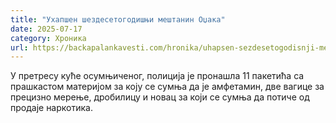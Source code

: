 ```yaml
---
title: "Ухапшен шездесетогодишњи мештанин Оџака"
date: 2025-07-17
category: Хроника
url: https://backapalankavesti.com/hronika/uhapsen-sezdesetogodisnji-mestanin-odzaka/
---
```


У претресу куће осумњиченог, полиција је пронашла 11 пакетића са прашкастом материјом за коју се сумња да је амфетамин, две вагице за прецизно мерење, дробилицу и новац за који се сумња да потиче од продаје наркотика.
